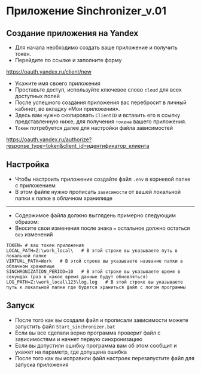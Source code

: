 # Приложение Sinchronizer_v.01
## Создание приложения на Yandex
* Для начала необходимо создать ваше приложение и получить токен.
* Перейдите по ссылке и заполните форму

https://oauth.yandex.ru/client/new
* Укажите имя своего приложения
* Проставьте доступ, используйте ключевое слово `cloud` для всех доступных полей
* После успешного создания приложения вас перебросит в личный кабинет, во вкладку «Мои приложения».
* Здесь вам нужно скопировать `ClientID` и вставить его в ссылку представленную ниже, для получения `токена` вашего приложения.
* `Токен` потребуется далее для настройки файла зависимостей

https://oauth.yandex.ru/authorize?response_type=token&client_id=идентификатор_клиента

## Настройка 
* Чтобы настроить приложение создайте файл `.env` в корневой папке с приложением
* В этом файле нужно прописать `зависимости` от вашей локальной папки к папке в облачном хранилище
---
* Cодержимое файла должно выглядень примерно следующим образом:
* Вносите свои изменения после знака `=` остальное должно остаться `без` изменений
```
TOKEN= # ваш токен приложения
LOCAL_PATH=Z:\work_local\   # В этой строке вы указываете путь в локальной папке
VIRTUAL_PATH=Work   # В этой строке вы указываете название папки в облачном хранилище
SINCHRONIZATION_PERIOD=10   # В этой строке вы указываете время в секундах (раз в какое время данные будут обновляться)
LOG_PATH=Z:\work_local\123\log.log   # В этой строке вы указываете путь к локальной папке где будется храниться файл с логом программы
```
## Запуск
* После того как вы создали файл и прописали зависимости можете запустить файл `Start_sinchronizer.bat`
* Если вы все сделали верно программа проверит файл с зависимостями и начнет первую синхронизацию
* Если вы допустили ошибку программа вам об этом сообщит и укажет на параметр, где допущена ошибка
* После того как вы исправили файл настроек перезапустите файл для запуска приложения
